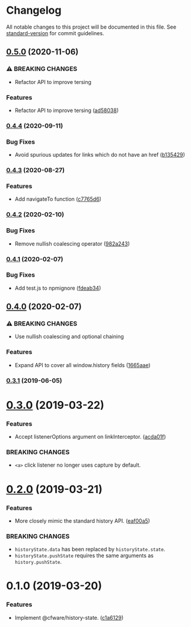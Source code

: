 # Changelog

All notable changes to this project will be documented in this file. See [standard-version](https://github.com/conventional-changelog/standard-version) for commit guidelines.

## [0.5.0](https://github.com/cfware/history-state/compare/v0.4.4...v0.5.0) (2020-11-06)


### ⚠ BREAKING CHANGES

* Refactor API to improve tersing

### Features

* Refactor API to improve tersing ([ad58038](https://github.com/cfware/history-state/commit/ad58038ff49492bcc59565f8d6cc02835eeb1c4e))

### [0.4.4](https://github.com/cfware/history-state/compare/v0.4.3...v0.4.4) (2020-09-11)


### Bug Fixes

* Avoid spurious updates for links which do not have an href ([b135429](https://github.com/cfware/history-state/commit/b135429245987780c387e81a8e3d4f6b79a1005d))

### [0.4.3](https://github.com/cfware/history-state/compare/v0.4.2...v0.4.3) (2020-08-27)


### Features

* Add navigateTo function ([c7765d6](https://github.com/cfware/history-state/commit/c7765d6c3ddd0c8acf29eeb3e5902fb688a06a31))

### [0.4.2](https://github.com/cfware/history-state/compare/v0.4.1...v0.4.2) (2020-02-10)


### Bug Fixes

* Remove nullish coalescing operator ([982a243](https://github.com/cfware/history-state/commit/982a243c75d4fedc58659b930946d898851d21e1))

### [0.4.1](https://github.com/cfware/history-state/compare/v0.4.0...v0.4.1) (2020-02-07)


### Bug Fixes

* Add test.js to npmignore ([fdeab34](https://github.com/cfware/history-state/commit/fdeab34fef43fb2d68eb9a7fcc60753e92ab14ed))

## [0.4.0](https://github.com/cfware/history-state/compare/v0.3.1...v0.4.0) (2020-02-07)


### ⚠ BREAKING CHANGES

* Use nullish coalescing and optional chaining

### Features

* Expand API to cover all window.history fields ([1665aae](https://github.com/cfware/history-state/commit/1665aae23029348e6aeaf295ae87fcc5a6d2199e))

### [0.3.1](https://github.com/cfware/history-state/compare/v0.3.0...v0.3.1) (2019-06-05)



# [0.3.0](https://github.com/cfware/history-state/compare/v0.2.0...v0.3.0) (2019-03-22)


### Features

* Accept listenerOptions argument on linkInterceptor. ([acda01f](https://github.com/cfware/history-state/commit/acda01f))


### BREAKING CHANGES

* `<a>` click listener no longer uses capture by default.



# [0.2.0](https://github.com/cfware/history-state/compare/v0.1.0...v0.2.0) (2019-03-21)


### Features

* More closely mimic the standard history API. ([eaf00a5](https://github.com/cfware/history-state/commit/eaf00a5))


### BREAKING CHANGES

* `historyState.data` has been replaced by
`historyState.state`.
* `historyState.pushState` requires the same arguments as
`history.pushState`.



# 0.1.0 (2019-03-20)


### Features

* Implement @cfware/history-state. ([c1a6129](https://github.com/cfware/history-state/commit/c1a6129))
